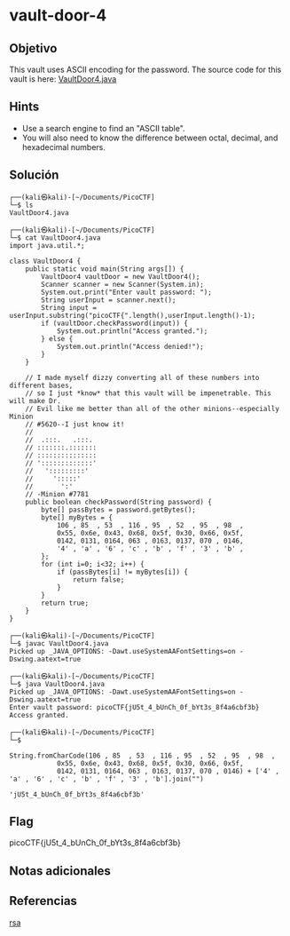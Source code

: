 # vault-door-4

## Objetivo

This vault uses ASCII encoding for the password. The source code for this vault is here: [VaultDoor4.java](https://jupiter.challenges.picoctf.org/static/c695ee23309d453a3ef369c34cc1bccb/VaultDoor4.java)

## Hints

- Use a search engine to find an "ASCII table".
- You will also need to know the difference between octal, decimal, and hexadecimal numbers.

## Solución

``` 
┌──(kali㉿kali)-[~/Documents/PicoCTF]
└─$ ls
VaultDoor4.java
                                                                 
┌──(kali㉿kali)-[~/Documents/PicoCTF]
└─$ cat VaultDoor4.java
import java.util.*;

class VaultDoor4 {
    public static void main(String args[]) {
        VaultDoor4 vaultDoor = new VaultDoor4();
        Scanner scanner = new Scanner(System.in);
        System.out.print("Enter vault password: ");
        String userInput = scanner.next();
        String input = userInput.substring("picoCTF{".length(),userInput.length()-1);
        if (vaultDoor.checkPassword(input)) {
            System.out.println("Access granted.");
        } else {
            System.out.println("Access denied!");
        }
    }

    // I made myself dizzy converting all of these numbers into different bases,
    // so I just *know* that this vault will be impenetrable. This will make Dr.
    // Evil like me better than all of the other minions--especially Minion
    // #5620--I just know it!
    //
    //  .:::.   .:::.
    // :::::::.:::::::
    // :::::::::::::::
    // ':::::::::::::'
    //   ':::::::::'
    //     ':::::'
    //       ':'
    // -Minion #7781
    public boolean checkPassword(String password) {
        byte[] passBytes = password.getBytes();
        byte[] myBytes = {
            106 , 85  , 53  , 116 , 95  , 52  , 95  , 98  ,
            0x55, 0x6e, 0x43, 0x68, 0x5f, 0x30, 0x66, 0x5f,
            0142, 0131, 0164, 063 , 0163, 0137, 070 , 0146,
            '4' , 'a' , '6' , 'c' , 'b' , 'f' , '3' , 'b' ,
        };
        for (int i=0; i<32; i++) {
            if (passBytes[i] != myBytes[i]) {
                return false;
            }
        }
        return true;
    }
}
                                                                 
┌──(kali㉿kali)-[~/Documents/PicoCTF]
└─$ javac VaultDoor4.java
Picked up _JAVA_OPTIONS: -Dawt.useSystemAAFontSettings=on -Dswing.aatext=true
                                                                 
┌──(kali㉿kali)-[~/Documents/PicoCTF]
└─$ java VaultDoor4.java 
Picked up _JAVA_OPTIONS: -Dawt.useSystemAAFontSettings=on -Dswing.aatext=true
Enter vault password: picoCTF{jU5t_4_bUnCh_0f_bYt3s_8f4a6cbf3b}
Access granted.
                                                                 
┌──(kali㉿kali)-[~/Documents/PicoCTF]
└─$ 

``` 

```    
String.fromCharCode(106 , 85  , 53  , 116 , 95  , 52  , 95  , 98  ,
            0x55, 0x6e, 0x43, 0x68, 0x5f, 0x30, 0x66, 0x5f,
            0142, 0131, 0164, 063 , 0163, 0137, 070 , 0146) + ['4' , 'a' , '6' , 'c' , 'b' , 'f' , '3' , 'b'].join("")

'jU5t_4_bUnCh_0f_bYt3s_8f4a6cbf3b'
```

## Flag

picoCTF{jU5t_4_bUnCh_0f_bYt3s_8f4a6cbf3b}

## Notas adicionales


## Referencias

[rsa](https://simple.wikipedia.org/wiki/RSA_algorithm)